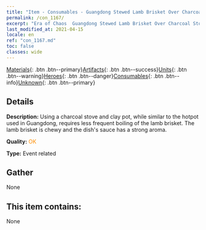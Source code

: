 ```yaml
---
title: "Item - Consumables - Guangdong Stewed Lamb Brisket Over Charcoal Stove"
permalink: /con_1167/
excerpt: "Era of Chaos  Guangdong Stewed Lamb Brisket Over Charcoal Stove"
last_modified_at: 2021-04-15
locale: en
ref: "con_1167.md"
toc: false
classes: wide
---
```

 [Materials](/Items/){: .btn .btn--primary}[Artifacts](/Items/Artifacts/){: .btn .btn--success}[Units](/Items/Units/){: .btn .btn--warning}[Heroes](/Items/Heroes/){: .btn .btn--danger}[Consumables](/Items/Consumables/){: .btn .btn--info}[Unknown](/Items/Unknown/){: .btn .btn--primary}

## Details
 **Description:** Using a charcoal stove and clay pot, while similar to the hotpot used in Guangdong, requires less frequent boiling of the lamb brisket. The lamb brisket is chewy and the dish's sauce has a strong aroma.

 **Quality:** <span style="color: #FF8C00">OK</span>

 **Type:** Event related

## Gather

  None

## This item contains:

  None

